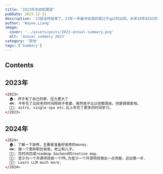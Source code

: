 ```yaml
---
title: '2023年总结和展望'
pubDate: 2023-12-31
description: '23就这样结束了。23年一年最冲击我的莫过于gpt的出现。未来10年AIGC的浪潮可能会远超我们的想象。'
author: 'Wayne.Liang'
image:
  cover: '../assets/posts/2023-annual-summary.png'
  alt: 'annual summary 2023'
category: '其他'
tags: ['Summary']
---
```


## Contents

<!-- ## 工作

2023年做了啥项目

- 开发quiz app问卷程序扩展（官网展示前后端，OLG管理端前端）
- 开发wholesale app程序(前后端) 迁移到nuxt，front邮件接入，管理后台批量上传订单，批量上传用户，usercard，dashboard等功能的开发。
- 广告后台继续开发新的功能，SB SBV SD广告投放。新功能广播。大促配置
- ms shopify迁移到了主题2.0版本，shopify历史插件迁移
- originlink增加BI,手机登录，扫码，首页新手引导，托管前后对比分析,mock数据演示版本，广告详情改版，AI前端功能开发，广告日志，UI库版本升级，vite升级
- 开发市场报告分析详情chrome插件
- ERP报关单运费保费杂费等新的报关单功能的开发，虚拟供应商，承运商添加编辑，控制物流成本等功能。
- 韩信管理后台
- 广告接口版本迁移升级
- 小程序改版
- origninlinks手工广告工具的开发


## 技术

- 学习了astro，从零开始搭建了自己的博客，开始写一写技术文章，有了一个好的开头
- 调研微前端技术，现在已经可以用最适合自己的技术栈快速搭建一个完整的微前端
- 得益于roadmap，补齐了一些以前的技术短板，虽然现在还是很菜鸡 -->

## 2023年

```html
<2023>
  🏠: 终于有了自己的家，压力更大了
  👪: 今年花了比较多的时间陪孩子老婆，虽然孩子比以往都调皮。但是我很爱他。
  🧑‍💻: astro, single-spa etc.比上年花了更多的时间学习。
</2023>

```

## 2024年

```html
<2024>
  🏠: 了解一下装修。主要是准备好装修的money.
  👪: 做一个更称职的爸爸，老公和儿子。
  🧑‍💻: 花时间完成roadmap backend的routine map. 
  🧑‍💻: 至少为一个开源项目提一个PR,为至少一个开源项目做出一点贡献，迈出第一步.
  🧑‍💻: Learn LLM much more.
</2024>

```

